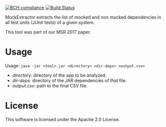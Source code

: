 [![BCH compliance](https://bettercodehub.com/edge/badge/ishepard/MockExtractor)](https://bettercodehub.com)
[![Build Status](https://travis-ci.com/ishepard/MockExtractor.svg?token=J3YWhdMEr4RvUk6qZbMK&branch=master)](https://travis-ci.com/ishepard/MockExtractor)

MockExtractor extracts the list of mocked and non mocked dependencies in
all test units (JUnit tests) of a given system.

This tool was part of our MSR 2017 paper.

# Usage

Usage: `java -jar <tool>.jar <directory> <dir-deps> <output.csv>`

- _directory_: directory of the app to be analyzed.
- _dir-deps_: directory of the JAR dependencies of that file.
- _output.csv_: path to the final CSV file.

# License

This software is licensed under the Apache 2.0 License.
